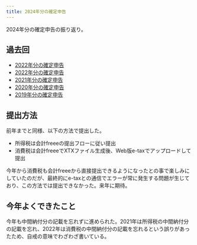 ```yaml
---
title: 2024年分の確定申告
---
```


2024年分の確定申告の振り返り。

## 過去回

- [2022年分の確定申告](https://r7kamura.com/articles/2024-02-01-kakutei)
- [2022年分の確定申告](https://r7kamura.com/articles/2023-02-15-kakutei)
- [2021年分の確定申告](https://r7kamura.com/articles/2022-02-01-kakutei)
- [2020年分の確定申告](https://r7kamura.com/articles/2021-02-03-kakutei)
- [2019年分の確定申告](https://r7kamura.com/articles/2020-02-25-kakutei)

## 提出方法

前年までと同様、以下の方法で提出した。

- 所得税は会計freeeの提出フローに従い提出
- 消費税は会計freeeでXTXファイル生成後、Web版e-taxでアップロードして提出

今年から消費税も会計freeeから直接提出できるようになったとの事で楽しみにしていたのだが、最終的にe-taxとの通信でエラーが常に発生する問題が生じており、この方法では提出できなかった。来年に期待。

## 今年よくできたこと

今年も中間納付分の記載を忘れずに進められた。2021年は所得税の中間納付分の記載を忘れ、2022年は消費税の中間納付分の記載を忘れるという誤りがあったため、自戒の意味でわざわざ書いている。
